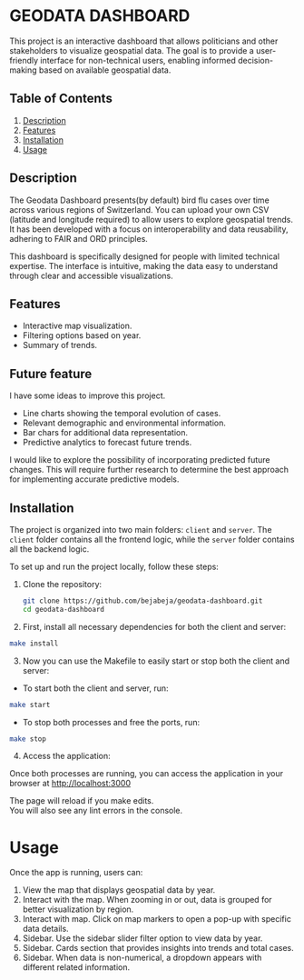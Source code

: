 # GEODATA DASHBOARD
This project is an interactive dashboard that allows politicians and other stakeholders to visualize geospatial data. The goal is to provide a user-friendly interface for non-technical users, enabling informed decision-making based on available geospatial data.

## Table of Contents
1. [Description](#description)
2. [Features](#features)
3. [Installation](#installation)
4. [Usage](#usage)


## Description
The Geodata Dashboard presents(by default) bird flu cases over time across various regions of Switzerland.
You can upload your own CSV (latitude and longitude required) to allow users to explore geospatial trends. It has been developed with a focus on interoperability and data reusability, adhering to FAIR and ORD principles.

This dashboard is specifically designed for people with limited technical expertise. The interface is intuitive, making the data easy to understand through clear and accessible visualizations.

## Features
- Interactive map visualization.
- Filtering options based on year.
- Summary of trends.

## Future feature

I have some ideas to improve this project. 
- Line charts showing the temporal evolution of cases.
- Relevant demographic and environmental information.
- Bar chars for additional data representation.
- Predictive analytics to forecast future trends.

I would like to explore the possibility of incorporating predicted future changes. This will require further research to determine the best approach for implementing accurate predictive models.


## Installation

The project is organized into two main folders: `client` and `server`. The `client` folder contains all the frontend logic, while the `server` folder contains all the backend logic.

To set up and run the project locally, follow these steps:

1. Clone the repository:

   ```bash
   git clone https://github.com/bejabeja/geodata-dashboard.git
   cd geodata-dashboard
   ```


2. First, install all necessary dependencies for both the client and server:

```bash
make install
```

3. Now you can use the Makefile to easily start or stop both the client and server:

- To start both the client and server, run:
```bash
make start
```

- To stop both processes and free the ports, run:
```bash
make stop
```

4. Access the application:

Once both processes are running, you can access the application in your browser at [http://localhost:3000](http://localhost:3000)


The page will reload if you make edits.\
You will also see any lint errors in the console.


# Usage

Once the app is running, users can:

1. View the map that displays geospatial data by year.
2. Interact with the map. When zooming in or out, data is grouped for better visualization by region.
3. Interact with map. Click on map markers to open a pop-up with specific data details.
4. Sidebar. Use the sidebar slider filter option to view data by year.
5. Sidebar. Cards section that provides insights into trends and total cases.
6. Sidebar. When data is non-numerical, a dropdown appears with different related information.

